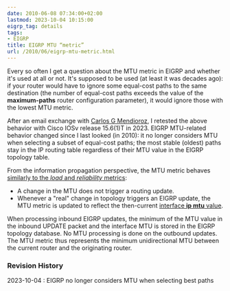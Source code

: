 ```yaml
---
date: 2010-06-08 07:34:00+02:00
lastmod: 2023-10-04 10:15:00
eigrp_tag: details
tags:
- EIGRP
title: EIGRP MTU “metric”
url: /2010/06/eigrp-mtu-metric.html
---
```

Every so often I get a question about the MTU metric in EIGRP and whether it's used at all or not. It's supposed to be used (at least it was decades ago): if your router would have to ignore some equal-cost paths to the same destination (the number of equal-cost paths exceeds the value of the **maximum-paths** router configuration parameter), it would ignore those with the lowest MTU metric.

After an email exchange with [Carlos G Mendioroz](https://www.linkedin.com/in/carlos-g-mendioroz-7230851/), I retested the above behavior with Cisco IOSv release 15.6(1)T in 2023. EIGRP MTU-related behavior changed since I last looked (in 2010): it no longer considers MTU when selecting a subset of equal-cost paths; the most stable (oldest) paths stay in the IP routing table regardless of their MTU value in the EIGRP topology table.
<!--more-->
From the information propagation perspective, the MTU metric behaves [similarly to the *load* and *reliability* metrics](/2009/06/eigrp-load-and-reliability-metrics.html):

-   A change in the MTU does not trigger a routing update.
-   Whenever a "real" change in topology triggers an EIGRP update, the MTU metric is updated to reflect the then-current [interface **ip mtu** value](/2007/10/tale-of-three-mtus.html).

When processing inbound EIGRP updates, the minimum of the MTU value in the inbound UPDATE packet and the interface MTU is stored in the EIGRP topology database. No MTU processing is done on the outbound updates. The MTU metric thus represents the minimum unidirectional MTU between the current router and the originating router.

### Revision History

2023-10-04
: EIGRP no longer considers MTU when selecting best paths

